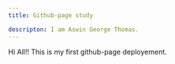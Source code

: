 ```yaml
---
title: Github-page study

descripton: I am Aswin George Thomas.
---
```

Hi All!!
This is my first github-page deployement.
